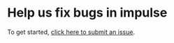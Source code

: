 # Help us fix bugs in impulse
To get started, [click here to submit an issue](https://github.com/zachun/impulse-issues/issues/new/choose).
